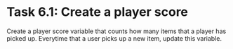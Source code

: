 # Task 6.1: Create a player score

Create a player score variable that counts how many items that a player has picked up. Everytime that a user picks up a new item, update this variable. 
